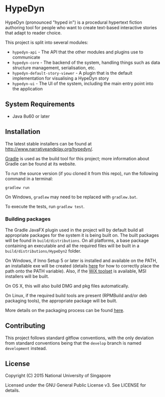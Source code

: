 # HypeDyn

HypeDyn (pronounced "hyped in") is a procedural hypertext fiction authoring tool for people who want to create 
text-based interactive stories that adapt to reader choice.

This project is split into several modules:

- `hypedyn-api` - The API that the other modules and plugins use to communicate
- `hypedyn-core` - The backend of the system, handling things such as data structure management, serialisation, etc.
- `hypedyn-default-story-viewer` - A plugin that is the default implementation for visualising a HypeDyn story
- `hypedyn-ui` - The UI of the system, including the main entry point into the application

## System Requirements

* Java 8u60 or later

## Installation
 
The latest stable installers can be found at http://www.narrativeandplay.org/hypedyn/.

[Gradle](http://gradle.org) is used as the build tool for this project; more information about Gradle can be 
found at its website.

To run the source version (if you cloned it from this repo), run the following command in a terminal:

```
gradlew run
```

On Windows, `gradlew` may need to be replaced with `gradlew.bat`.

To execute the tests, run `gradlew test`.

### Building packages

The Gradle JavaFX plugin used in the project will by default build all appropriate packages for the system it is 
being built on. The built packages will be found in `build/distributions`. On all platforms, a base package containing 
an executable and all the required files will be built in a `build/distributions/HypeDyn2` folder.

On Windows, if Inno Setup 5 or later is installed and available on the PATH, an installable exe will be created
(details [here](https://bitbucket.org/shemnon/javafx-gradle/issues/20/native-installers-not-create-on-windows) for how to correctly place the path onto the PATH variable).
Also, if the [WiX toolset](http://wixtoolset.org/) is available, MSI installers will be built.


On OS X, this will also build DMG and pkg files automatically.

On Linux, if the required build tools are present (RPMBuild and/or deb packaging tools), the appropriate package
will be built.

More details on the packaging process can be found [here](http://docs.oracle.com/javafx/2/deployment/self-contained-packaging.htm).


## Contributing

This project follows standard gitflow conventions, with the only deviation from standard conventions being that the
`develop` branch is named `development` instead.

## License

Copyright (C) 2015  National University of Singapore

Licensed under the GNU General Public License v3. See LICENSE for details.
